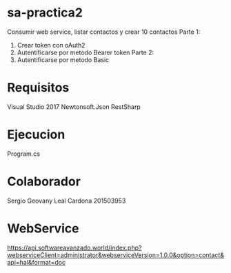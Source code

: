 # sa-practica2
Consumir web service, listar contactos y crear 10 contactos
Parte 1:
1. Crear token con oAuth2
2. Autentificarse por metodo Bearer token
Parte 2:
1. Autentificarse por metodo Basic
# Requisitos
Visual Studio 2017
Newtonsoft.Json
RestSharp
# Ejecucion
Program.cs
# Colaborador
Sergio Geovany Leal Cardona 201503953
# WebService
https://api.softwareavanzado.world/index.php?webserviceClient=administrator&webserviceVersion=1.0.0&option=contact&api=hal&format=doc
